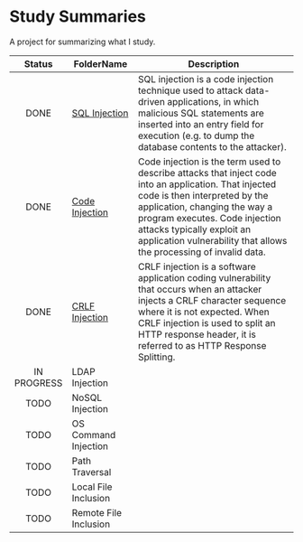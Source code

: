 # Study Summaries
A project for summarizing what I study.

|Status         |FolderName                                                                                                                         |Description
|:-:            |-                                                                                                                                  |-
|DONE           |[SQL Injection](https://github.com/MichaelZaslavsky/study-summaries/tree/master/Security/Injection%20Flaws/SQL%20Injection)        |SQL injection is a code injection technique used to attack data-driven applications, in which malicious SQL statements are inserted into an entry field for execution (e.g. to dump the database contents to the attacker).
|DONE           |[Code Injection](https://github.com/MichaelZaslavsky/study-summaries/tree/master/Security/Injection%20Flaws/Code%20Injection)      |Code injection is the term used to describe attacks that inject code into an application. That injected code is then interpreted by the application, changing the way a program executes. Code injection attacks typically exploit an application vulnerability that allows the processing of invalid data.
|DONE           |[CRLF Injection](https://github.com/MichaelZaslavsky/study-summaries/tree/master/Security/Injection%20Flaws/CRLF%20Injection)      |CRLF injection is a software application coding vulnerability that occurs when an attacker injects a CRLF character sequence where it is not expected. When CRLF injection is used to split an HTTP response header, it is referred to as HTTP Response Splitting.
|IN PROGRESS    |LDAP Injection                                                                                                                     |
|TODO           |NoSQL Injection                                                                                                                    |
|TODO           |OS Command Injection                                                                                                               |
|TODO           |Path Traversal                                                                                                                     |
|TODO           |Local File Inclusion                                                                                                               |
|TODO           |Remote File Inclusion                                                                                                              |
